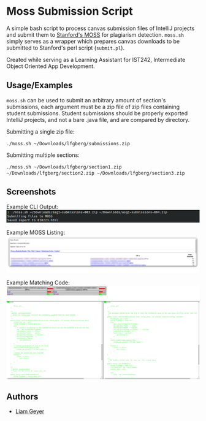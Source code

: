 
# Moss Submission Script

A simple bash script to process canvas submission files of IntelliJ projects and submit them to [Stanford's MOSS](https://theory.stanford.edu/~aiken/moss/) for plagiarism detection. `moss.sh` simply serves as a wrapper which prepares canvas downloads to be submitted to Stanford's perl script (`submit.pl`).

Created while serving as a Learning Assistant for IST242, Intermediate Object Oriented App Development.


## Usage/Examples

`moss.sh` can be used to submit an arbitrary amount of section's submissions, each argument must be a zip file of zip files containing student submissions. Student submissions should be properly exported IntelliJ projects, and not a bare .java file, and are compared by directory.

Submitting a single zip file:

```shell
./moss.sh ~/Downloads/lfgberg/submissions.zip
```

Submitting multiple sections:

```shell
./moss.sh ~/Downloads/lfgberg/section1.zip ~/Downloads/lfgberg/section2.zip ~/Downloads/lfgberg/section3.zip
```



## Screenshots
Example CLI Output:
![Example CLI output](/images/output.png)

Example MOSS Listing:
![Example Student Listings](/images/report_listing.png)

Example Matching Code:
![Example Matching Code](/images/matching_lines.png)
## Authors

- [Liam Geyer](https://www.github.com/lfgberg)

